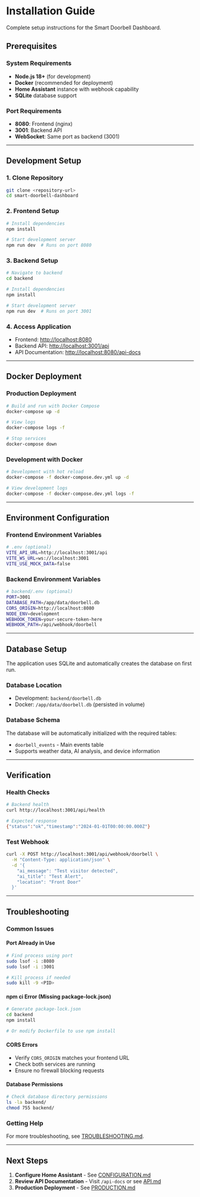 
# Installation Guide

Complete setup instructions for the Smart Doorbell Dashboard.

## Prerequisites

### System Requirements
- **Node.js 18+** (for development)
- **Docker** (recommended for deployment)
- **Home Assistant** instance with webhook capability
- **SQLite** database support

### Port Requirements
- **8080**: Frontend (nginx)
- **3001**: Backend API
- **WebSocket**: Same port as backend (3001)

---

## Development Setup

### 1. Clone Repository
```bash
git clone <repository-url>
cd smart-doorbell-dashboard
```

### 2. Frontend Setup
```bash
# Install dependencies
npm install

# Start development server
npm run dev  # Runs on port 8080
```

### 3. Backend Setup
```bash
# Navigate to backend
cd backend

# Install dependencies
npm install

# Start development server
npm run dev  # Runs on port 3001
```

### 4. Access Application
- Frontend: [http://localhost:8080](http://localhost:8080)
- Backend API: [http://localhost:3001/api](http://localhost:3001/api)
- API Documentation: [http://localhost:8080/api-docs](http://localhost:8080/api-docs)

---

## Docker Deployment

### Production Deployment
```bash
# Build and run with Docker Compose
docker-compose up -d

# View logs
docker-compose logs -f

# Stop services
docker-compose down
```

### Development with Docker
```bash
# Development with hot reload
docker-compose -f docker-compose.dev.yml up -d

# View development logs
docker-compose -f docker-compose.dev.yml logs -f
```

---

## Environment Configuration

### Frontend Environment Variables
```bash
# .env (optional)
VITE_API_URL=http://localhost:3001/api
VITE_WS_URL=ws://localhost:3001
VITE_USE_MOCK_DATA=false
```

### Backend Environment Variables
```bash
# backend/.env (optional)
PORT=3001
DATABASE_PATH=/app/data/doorbell.db
CORS_ORIGIN=http://localhost:8080
NODE_ENV=development
WEBHOOK_TOKEN=your-secure-token-here
WEBHOOK_PATH=/api/webhook/doorbell
```

---

## Database Setup

The application uses SQLite and automatically creates the database on first run.

### Database Location
- Development: `backend/doorbell.db`
- Docker: `/app/data/doorbell.db` (persisted in volume)

### Database Schema
The database will be automatically initialized with the required tables:
- `doorbell_events` - Main events table
- Supports weather data, AI analysis, and device information

---

## Verification

### Health Checks
```bash
# Backend health
curl http://localhost:3001/api/health

# Expected response
{"status":"ok","timestamp":"2024-01-01T00:00:00.000Z"}
```

### Test Webhook
```bash
curl -X POST http://localhost:3001/api/webhook/doorbell \
  -H "Content-Type: application/json" \
  -d '{
    "ai_message": "Test visitor detected",
    "ai_title": "Test Alert",
    "location": "Front Door"
  }'
```

---

## Troubleshooting

### Common Issues

#### Port Already in Use
```bash
# Find process using port
sudo lsof -i :8080
sudo lsof -i :3001

# Kill process if needed
sudo kill -9 <PID>
```

#### npm ci Error (Missing package-lock.json)
```bash
# Generate package-lock.json
cd backend
npm install

# Or modify Dockerfile to use npm install
```

#### CORS Errors
- Verify `CORS_ORIGIN` matches your frontend URL
- Check both services are running
- Ensure no firewall blocking requests

#### Database Permissions
```bash
# Check database directory permissions
ls -la backend/
chmod 755 backend/
```

### Getting Help

For more troubleshooting, see [TROUBLESHOOTING.md](TROUBLESHOOTING.md).

---

## Next Steps

1. **Configure Home Assistant** - See [CONFIGURATION.md](CONFIGURATION.md)
2. **Review API Documentation** - Visit `/api-docs` or see [API.md](API.md)
3. **Production Deployment** - See [PRODUCTION.md](PRODUCTION.md)

